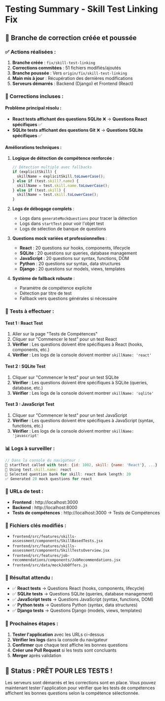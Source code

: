 # Testing Summary - Skill Test Linking Fix

## 🚀 **Branche de correction créée et poussée**

### ✅ **Actions réalisées :**

1. **Branche créée** : `fix/skill-test-linking`
2. **Corrections commitées** : 51 fichiers modifiés/ajoutés
3. **Branche poussée** : Vers `origin/fix/skill-test-linking`
4. **Main mis à jour** : Récupération des dernières modifications
5. **Serveurs démarrés** : Backend (Django) et Frontend (React)

### 🔧 **Corrections incluses :**

#### **Problème principal résolu :**
- **React tests affichant des questions SQLite** ❌ → **Questions React spécifiques** ✅
- **SQLite tests affichant des questions Git** ❌ → **Questions SQLite spécifiques** ✅

#### **Améliorations techniques :**
1. **Logique de détection de compétence renforcée** :
   ```javascript
   // Détection multiple avec fallbacks
   if (explicitSkill) {
     skillName = explicitSkill.toLowerCase();
   } else if (test.skill?.name) {
     skillName = test.skill.name.toLowerCase();
   } else if (test.skill) {
     skillName = test.skill.toLowerCase();
   }
   ```

2. **Logs de débogage complets** :
   - Logs dans `generateMockQuestions` pour tracer la détection
   - Logs dans `startTest` pour voir l'objet test
   - Logs de sélection de banque de questions

3. **Questions mock variées et professionnelles** :
   - **React** : 20 questions sur hooks, components, lifecycle
   - **SQLite** : 20 questions sur queries, database management
   - **JavaScript** : 20 questions sur syntax, functions, DOM
   - **Python** : 20 questions sur syntax, data structures
   - **Django** : 20 questions sur models, views, templates

4. **Système de fallback robuste** :
   - Paramètre de compétence explicite
   - Détection par titre de test
   - Fallback vers questions générales si nécessaire

### 🧪 **Tests à effectuer :**

#### **Test 1 : React Test**
1. Aller sur la page "Tests de Compétences"
2. Cliquer sur "Commencer le test" pour un test React
3. **Vérifier** : Les questions doivent être spécifiques à React (hooks, components, etc.)
4. **Vérifier** : Les logs de la console doivent montrer `skillName: 'react'`

#### **Test 2 : SQLite Test**
1. Cliquer sur "Commencer le test" pour un test SQLite
2. **Vérifier** : Les questions doivent être spécifiques à SQLite (queries, database, etc.)
3. **Vérifier** : Les logs de la console doivent montrer `skillName: 'sqlite'`

#### **Test 3 : JavaScript Test**
1. Cliquer sur "Commencer le test" pour un test JavaScript
2. **Vérifier** : Les questions doivent être spécifiques à JavaScript (syntax, functions, etc.)
3. **Vérifier** : Les logs de la console doivent montrer `skillName: 'javascript'`

### 📊 **Logs à surveiller :**

```javascript
// Dans la console du navigateur :
🚀 startTest called with test: {id: 1002, skill: {name: 'React'}, ...}
🎯 Using test.skill.name: react
🎯 Selected question bank for skill: react Bank length: 20
✅ Generated 20 mock questions for react
```

### 🔗 **URLs de test :**
- **Frontend** : http://localhost:3000
- **Backend** : http://localhost:8000
- **Tests de compétences** : http://localhost:3000 → Tests de Compétences

### 📁 **Fichiers clés modifiés :**
- `frontend/src/features/skills-assessment/components/SkillBasedTests.jsx`
- `frontend/src/features/skills-assessment/components/SkillTestsOverview.jsx`
- `frontend/src/features/job-recommendations/components/JobRecommendations.jsx`
- `frontend/src/data/mockJobOffers.js`

### 🎯 **Résultat attendu :**
- ✅ **React tests** → Questions React (hooks, components, lifecycle)
- ✅ **SQLite tests** → Questions SQLite (queries, database management)
- ✅ **JavaScript tests** → Questions JavaScript (syntax, functions, DOM)
- ✅ **Python tests** → Questions Python (syntax, data structures)
- ✅ **Django tests** → Questions Django (models, views, templates)

### 🚨 **Prochaines étapes :**
1. **Tester l'application** avec les URLs ci-dessus
2. **Vérifier les logs** dans la console du navigateur
3. **Confirmer** que chaque test affiche les bonnes questions
4. **Créer une Pull Request** si les tests sont concluants
5. **Merger** après validation

## 🎉 **Status : PRÊT POUR LES TESTS !**

Les serveurs sont démarrés et les corrections sont en place. Vous pouvez maintenant tester l'application pour vérifier que les tests de compétences affichent les bonnes questions selon la compétence sélectionnée.

